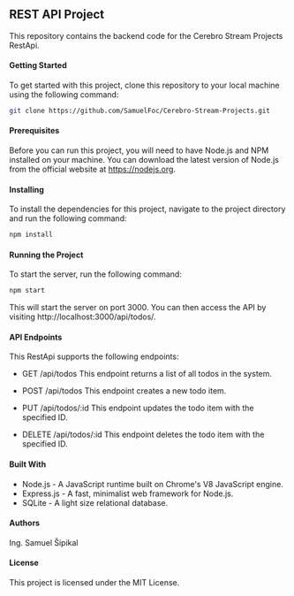 ## REST API Project

This repository contains the backend code for the Cerebro Stream Projects RestApi.

#### Getting Started

To get started with this project, clone this repository to your local machine using the following command:

```bash
git clone https://github.com/SamuelFoc/Cerebro-Stream-Projects.git
```

#### Prerequisites

Before you can run this project, you will need to have Node.js and NPM installed on your machine. You can download the latest version of Node.js from the official website at https://nodejs.org.

#### Installing

To install the dependencies for this project, navigate to the project directory and run the following command:

```bash
npm install
```

#### Running the Project

To start the server, run the following command:

```bash
npm start
```

This will start the server on port 3000. You can then access the API by visiting http://localhost:3000/api/todos/.

#### API Endpoints

This RestApi supports the following endpoints:

- GET /api/todos
  This endpoint returns a list of all todos in the system.

- POST /api/todos
  This endpoint creates a new todo item.

- PUT /api/todos/:id
  This endpoint updates the todo item with the specified ID.

- DELETE /api/todos/:id
  This endpoint deletes the todo item with the specified ID.

#### Built With

- Node.js - A JavaScript runtime built on Chrome's V8 JavaScript engine.
- Express.js - A fast, minimalist web framework for Node.js.
- SQLite - A light size relational database.

#### Authors

Ing. Samuel Šipikal

#### License

This project is licensed under the MIT License.
